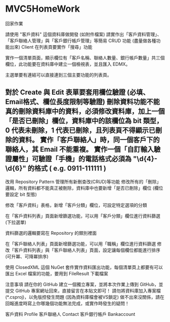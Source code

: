 # MVC5HomeWork
回家作業

請使用 "客戶資料" 這個資料庫做開發 (如附件檔案)
請實作出「客戶資料管理」、「客戶聯絡人管理」與「客戶銀行帳戶管理」等簡易 CRUD 功能 (盡量做各種功能出來)
Client
在列表頁要實作「搜尋」功能

實作一個清單頁面，顯示欄位有「客戶名稱、聯絡人數量、銀行帳戶數量」共三個欄位，此功能要在資料庫中建立一個檢視表，並且匯入 EDMX。

主選單要有連結可以直接連到三個主要功能的列表頁。

對於 Create 與 Edit 表單要套用欄位驗證 (必填、Email格式、欄位長度限制等驗證)
刪除資料功能不能真的刪除資料庫中的資料，必須修改資料庫，加上一個「是否已刪除」欄位，資料庫中的該欄位為 bit 類型，0 代表未刪除，1 代表已刪除，且列表頁不得顯示已刪除的資料。
實作「客戶聯絡人」時，同一個客戶下的聯絡人，其 Email 不能重複。
實作一個「自訂輸入驗證屬性」可驗證「手機」的電話格式必須為 "\d{4}-\d{6}" 的格式 ( e.g. 0911-111111 )
---
改用 Repository Pattern 管理所有新刪查改(CRUD)等功能
修改所有的「刪除」邏輯，所有資料都不能真正被刪除，資料庫中也要新增「是否已刪除」欄位 (欄位要設定 bit 型態)

修改「客戶資料」表格，新增「客戶分類」欄位，可設定特定選項的分類

在「客戶資料列表」頁面新增篩選功能，可以用「客戶分類」欄位進行資料篩選 (下拉選單)

資料篩選的邏輯要寫在 Repository 的類別裡面

在「客戶聯絡人列表」頁面新增篩選功能，可以用「職稱」欄位進行資料篩選
修改「客戶資料列表」與「客戶聯絡人列表」頁面，設定讓每個欄位都能進行排序 (可升冪、可降冪排序)

使用 ClosedXML 這個 NuGet 套件實作資料匯出功能，每個清單頁上都要有可以匯出 Excel 檔案的功能，要用到 FileResult 下載檔案

注意事項
請在你的 GitHub 建立一個獨立專案，並將本次作業上傳到 GitHub，並提交 GitHub 專案網址回來，直接留言在本貼文即可！
請勿將資料庫加入專案檔 (*.csproj)，以免版控發生問題 (因為資料庫檔會被VS鎖定)
做不出來沒關係，請在回報進度時寫上你哪幾個功能無法完成，或實作時發生的疑問！

客戶資料 Profile
客戶聯絡人 Contact
客戶銀行帳戶 Bankaccount
